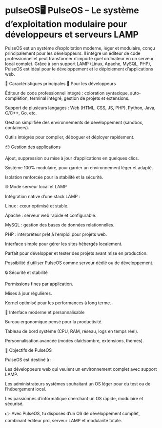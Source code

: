 # pulseOS🖥️ PulseOS – Le système d’exploitation modulaire pour développeurs et serveurs LAMP

PulseOS est un système d’exploitation moderne, léger et modulaire, conçu principalement pour les développeurs.
Il intègre un éditeur de code professionnel et peut transformer n’importe quel ordinateur en un serveur local complet. Grâce à son support LAMP (Linux, Apache, MySQL, PHP), PulseOS est idéal pour le développement et le déploiement d’applications web.

🚀 Caractéristiques principales
🔧 Pour les développeurs

Éditeur de code professionnel intégré : coloration syntaxique, auto-complétion, terminal intégré, gestion de projets et extensions.

Support de plusieurs langages : Web (HTML, CSS, JS, PHP), Python, Java, C/C++, Go, etc.

Gestion simplifiée des environnements de développement (sandbox, containers).

Outils intégrés pour compiler, déboguer et déployer rapidement.

📦 Gestion des applications

Ajout, suppression ou mise à jour d’applications en quelques clics.

Système 100% modulaire, pour garder un environnement léger et adapté.

Isolation renforcée pour la stabilité et la sécurité.

🌐 Mode serveur local et LAMP

Intégration native d’une stack LAMP :

Linux : cœur optimisé et stable.

Apache : serveur web rapide et configurable.

MySQL : gestion des bases de données relationnelles.

PHP : interpréteur prêt à l’emploi pour projets web.

Interface simple pour gérer les sites hébergés localement.

Parfait pour développer et tester des projets avant mise en production.

Possibilité d’utiliser PulseOS comme serveur dédié ou de développement.

🔒 Sécurité et stabilité

Permissions fines par application.

Mises à jour régulières.

Kernel optimisé pour les performances à long terme.

🎨 Interface moderne et personnalisable

Bureau ergonomique pensé pour la productivité.

Tableau de bord système (CPU, RAM, réseau, logs en temps réel).

Personnalisation avancée (modes clair/sombre, extensions, thèmes).

🎯 Objectifs de PulseOS

PulseOS est destiné à :

Les développeurs web qui veulent un environnement complet avec support LAMP.

Les administrateurs systèmes souhaitant un OS léger pour du test ou de l’hébergement local.

Les passionnés d’informatique cherchant un OS rapide, modulaire et sécurisé.

👉 Avec PulseOS, tu disposes d’un OS de développement complet, combinant éditeur pro, serveur LAMP et modularité totale.
